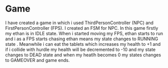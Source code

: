 # Game

I have created a game in which i used ThirdPersonController (NPC) and FirstPersonController (FPS). I created an FSM for NPC. In this game firstly my ethan is in IDLE state. When i started moving my FPS, ethan starts to run and i as a FPS starts chasing ethan means my state changes to RUNNING state . Meanwhile i can eat the tablets which increases my health to +1 and if i collide with hurdle my health will be decremented to -10 and my state changes to DEAD state and when my heatlh becomes 0 my states changes to GAMEOVER and game ends.
